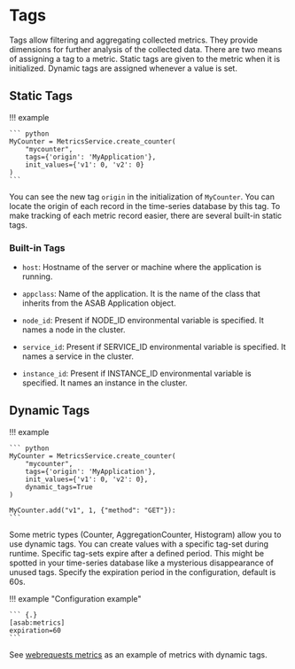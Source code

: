 # Tags
Tags allow filtering and aggregating collected metrics.
They provide dimensions for further analysis of the collected data.
There are two means of assigning a tag to a metric. Static tags are given to the metric when it is initialized.
Dynamic tags are assigned whenever a value is set.

## Static Tags
!!! example

	``` python
	MyCounter = MetricsService.create_counter(
		"mycounter",
		tags={'origin': 'MyApplication'},
		init_values={'v1': 0, 'v2': 0}
	)
	```

You can see the new tag `origin` in the initialization of `MyCounter`. You can locate the origin of each record in the time-series database by this tag.
To make tracking of each metric record easier, there are several built-in static tags.

### Built-in Tags

- `host`: 
Hostname of the server or machine where the application is running.

- `appclass`: 
Name of the application. It is the name of the class that inherits from the ASAB Application object.

- `node_id`: 
Present if NODE_ID environmental variable is specified. It names a node in the cluster.

- `service_id`: 
Present if SERVICE_ID environmental variable is specified. It names a service in the cluster.

- `instance_id`: 
Present if INSTANCE_ID environmental variable is specified. It names an instance in the cluster.


## Dynamic Tags
!!! example

	``` python
	MyCounter = MetricsService.create_counter(
		"mycounter",
		tags={'origin': 'MyApplication'},
		init_values={'v1': 0, 'v2': 0},
		dynamic_tags=True
	)

	MyCounter.add("v1", 1, {"method": "GET"}):
	```
Some metric types (Counter, AggregationCounter, Histogram) allow you to
use dynamic tags.
You can create values with a specific tag-set during runtime.
Specific tag-sets expire after a defined period.
This might be spotted in your time-series database like a mysterious disappearance of unused tags.
Specify the expiration period in the configuration, default is 60s.

!!! example "Configuration example"

	``` {.}
	[asab:metrics]
	expiration=60
	```

See [webrequests metrics](./built-ins.md#web-requests-metrics) as an example of metrics with dynamic tags.